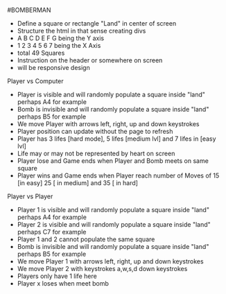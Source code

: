 #BOMBERMAN 

- Define a square or rectangle "Land" in center of screen
- Structure the html in that sense creating divs
- A B C D E F G being the Y axis 
- 1 2 3 4 5 6 7 being the X Axis 
- total 49 Squares
- Instruction on the header or somewhere on screen
- will be responsive design

Player vs Computer 
- Player is visible and will randomly populate a square inside "land" perhaps A4 for example 
- Bomb is invisible and will randomly populate a square inside "land" perhaps B5 for example 
- We move Player with arrows left, right, up and down keystrokes 
- Player position can update without the page to refresh
- Player has 3 lifes [hard mode], 5 lifes [medium lvl] and 7 lifes in [easy lvl]
- Life may or may not be represented by heart on screen
- Player lose and Game ends when Player and Bomb meets on same square 
- Player wins and Game ends when Player reach number of Moves of 15 [in easy] 25 [ in medium] and 35 [ in hard]

Player vs Player
- Player 1 is visible and will randomly populate a square inside "land" perhaps A4 for example 
- Player 2 is visible and will randomly populate a square inside "land" perhaps C7 for example 
- Player 1 and 2 cannot populate the same square
- Bomb is invisible and will randomly populate a square inside "land" perhaps B5 for example 
-  We move Player 1 with arrows left, right, up and down keystrokes 
-  We move Player 2 with keystrokes a,w,s,d down keystrokes 
-  Players only have 1 life here
-  Player x loses when meet bomb